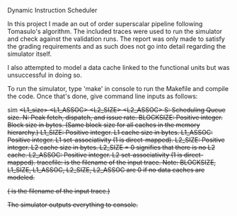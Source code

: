 Dynamic Instruction Scheduler

In this project I made an out of order superscalar pipeline following Tomasulo's algorithm. The included traces were used to run the simulator and check against the validation runs. The report was only made to satisfy the grading requirements and as such does not go into detail regarding the simulator itself.

I also attempted to model a data cache linked to the functional units but was unsuccessful in doing so. 

To run the simulator, type 'make' in console to run the Makefile and compile the code. Once that's done, give command line inputs as follows:

sim <S> <N> <BLOCKSIZE> <L1_size> <L1_ASSOC> <L2_SIZE> <L2_ASSOC> <tracefile>
 S: Scheduling Queue size.
 N: Peak fetch, dispatch, and issue rate.
 BLOCKSIZE: Positive integer. Block size in bytes. (Same block size for all caches in the memory hierarchy.)
 L1_SIZE: Positive integer. L1 cache size in bytes.
 L1_ASSOC: Positive integer. L1 set-associativity (1 is direct-mapped).
 L2_SIZE: Positive integer. L2 cache size in bytes. L2_SIZE = 0 signifies that there is no L2 cache.
 L2_ASSOC: Positive integer. L2 set-associativity (1 is direct-mapped).
 tracefile: is the filename of the input trace.
Note:
BLOCKSIZE, L1_SIZE, L1_ASSOC, L2_SIZE, L2_ASSOC are 0 if no data caches are modeled.

(<tracefile> is the filename of the input trace.) 

The simulator outputs everything to console.
